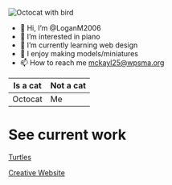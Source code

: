 ![Octocat with bird](https://user-images.githubusercontent.com/119315537/210839279-3f47e87a-b1c6-4760-a6d8-f442a1657b0c.png)




- :jack_o_lantern: Hi, I’m @LoganM2006
- :musical_keyboard: I’m interested in piano
- 🌱 I’m currently learning web design
- :dragon: I enjoy making models/miniatures
- 📫 How to reach me mckayl25@wpsma.org

Is a cat | Not a cat
-------------|--------------
Octocat | Me

# See current work

[Turtles](https://LoganM2006.github.io/turtles/index.html)

[Creative Website](https://LoganM2006.github.io/Curacao/creative-website/index.html)
<!---
LoganM2006/LoganM2006 is a ✨ special ✨ repository because its `README.md` (this file) appears on your GitHub profile.
You can click the Preview link to take a look at your changes.
--->
